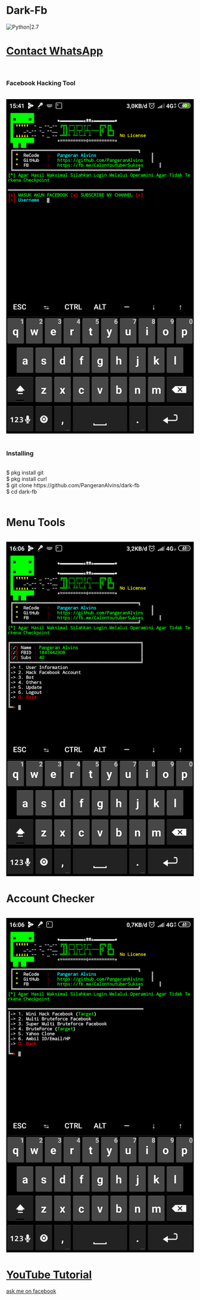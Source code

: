 # Dark-Fb
![Python|2.7](https://img.shields.io/badge/Python-2.7-blue.svg)
<br><h1><a href="https://wa.me/6282247571245?text=Saya%20Mao%20Minta%20Linse%20Dark%20Fb%20Gan">Contact WhatsApp </a></h1><br><h3> Facebook  Hacking Tool</h3><br>
<img src="https://github.com/PangeranAlvins/dark-fb/blob/master/login.png"/>
<br><br>
<h3>Installing</h3><br>
$ pkg install git<br>
$ pkg install curl<br>
$ git clone https://github.com/PangeranAlvins/dark-fb<br>
$ cd dark-fb<br><br>
<h1>Menu Tools</h1><br>
<img src="https://github.com/PangeranAlvins/dark-fb/blob/master/menu.png"/>
<br><h1>Account Checker</h1><br>
<img src="https://github.com/PangeranAlvins/dark-fb/blob/master/Screenshot.png"/>
<h1><a href ="https://www.youtube.com/c/PangeranAlvins">YouTube Tutorial</a></h1>
<a href ="https://mbasic.facebook.com/CalonYoutuberSukses">ask me on facebook</a>
 
